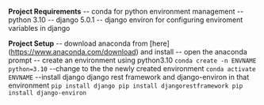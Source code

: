 **Project Requirements**
  -- conda for python environment management
  -- python 3.10
  -- django 5.0.1
  -- django environ for configuring enviroment variables in django


**Project Setup**
    -- download anaconda from [here] (https://www.anaconda.com/download)  and install
    -- open the anaconda prompt
    -- create an environment using python3.10
    ```
      conda create -n ENVNAME python=3.10
    ```
    --change to the the newly created environment
    ```
      conda activate ENVNAME
    ```
    --install django django rest framework and django-environ in that environment
    ```
      pip install django
      pip install djangorestframework
      pip install django-environ
    ```
    
    
  
